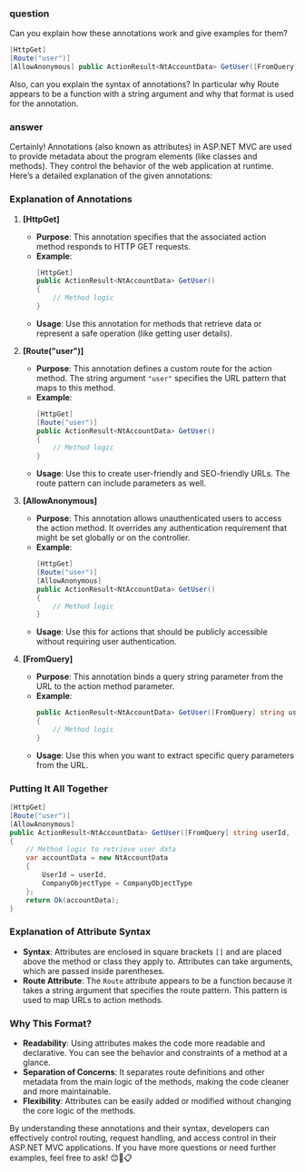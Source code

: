 ### question
Can you explain how these annotations work and give examples for them? 
```csharp
[HttpGet] 
[Route("user")] 
[AllowAnonymous] public ActionResult<NtAccountData> GetUser([FromQuery] string userId, [FromQuery] string CompanyObjectType) 
```

Also, can you explain the syntax of annotations? In particular why Route appears to be a function with a string argument and why that format is used for the annotation.

### answer
Certainly! Annotations (also known as attributes) in ASP.NET MVC are used to provide metadata about the program elements (like classes and methods). They control the behavior of the web application at runtime. Here’s a detailed explanation of the given annotations:

### Explanation of Annotations

1. **[HttpGet]**
   - **Purpose**: This annotation specifies that the associated action method responds to HTTP GET requests.
   - **Example**:
     ```csharp
     [HttpGet]
     public ActionResult<NtAccountData> GetUser()
     {
         // Method logic
     }
     ```
   - **Usage**: Use this annotation for methods that retrieve data or represent a safe operation (like getting user details).

2. **[Route("user")]**
   - **Purpose**: This annotation defines a custom route for the action method. The string argument `"user"` specifies the URL pattern that maps to this method.
   - **Example**:
     ```csharp
     [HttpGet]
     [Route("user")]
     public ActionResult<NtAccountData> GetUser()
     {
         // Method logic
     }
     ```
   - **Usage**: Use this to create user-friendly and SEO-friendly URLs. The route pattern can include parameters as well.

3. **[AllowAnonymous]**
   - **Purpose**: This annotation allows unauthenticated users to access the action method. It overrides any authentication requirement that might be set globally or on the controller.
   - **Example**:
     ```csharp
     [HttpGet]
     [Route("user")]
     [AllowAnonymous]
     public ActionResult<NtAccountData> GetUser()
     {
         // Method logic
     }
     ```
   - **Usage**: Use this for actions that should be publicly accessible without requiring user authentication.

4. **[FromQuery]**
   - **Purpose**: This annotation binds a query string parameter from the URL to the action method parameter.
   - **Example**:
     ```csharp
     public ActionResult<NtAccountData> GetUser([FromQuery] string userId)
     {
         // Method logic
     }
     ```
   - **Usage**: Use this when you want to extract specific query parameters from the URL.

### Putting It All Together

```csharp
[HttpGet]
[Route("user")]
[AllowAnonymous]
public ActionResult<NtAccountData> GetUser([FromQuery] string userId, [FromQuery] string CompanyObjectType)
{
    // Method logic to retrieve user data
    var accountData = new NtAccountData
    {
        UserId = userId,
        CompanyObjectType = CompanyObjectType
    };
    return Ok(accountData);
}
```

### Explanation of Attribute Syntax

- **Syntax**: Attributes are enclosed in square brackets `[]` and are placed above the method or class they apply to. Attributes can take arguments, which are passed inside parentheses.
- **Route Attribute**: The `Route` attribute appears to be a function because it takes a string argument that specifies the route pattern. This pattern is used to map URLs to action methods.

### Why This Format?

- **Readability**: Using attributes makes the code more readable and declarative. You can see the behavior and constraints of a method at a glance.
- **Separation of Concerns**: It separates route definitions and other metadata from the main logic of the methods, making the code cleaner and more maintainable.
- **Flexibility**: Attributes can be easily added or modified without changing the core logic of the methods.

By understanding these annotations and their syntax, developers can effectively control routing, request handling, and access control in their ASP.NET MVC applications. If you have more questions or need further examples, feel free to ask! 😊🚀📋
